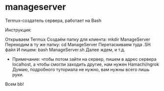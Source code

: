 # manageserver

Termux-создатель сервера, работает на Bash

Инструкция:

Открываем Termux
Создаём папку для клиента: mkdir ManageServer
Переходим в ту же папку: cd ManageServer
Перетаскиваем туда .SH файл
И пишем: bash ManageServer.sh
Далее ждем, и т.д.
* Примечание: чтобы потом зайти на сервер, пишем в адрес сервера localhost, а чтобы смогли заходить другие, нам нужен Hamachi/ngrok
Думаю, подробного туториала не нужно, вам нужны всего лишь руки.

Всем bb!


